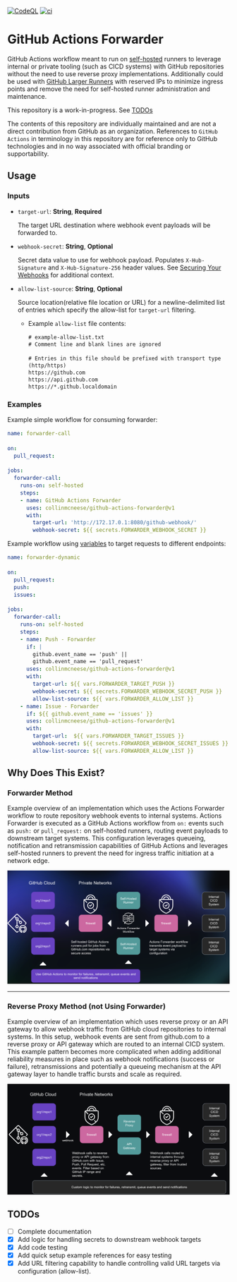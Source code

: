 [![CodeQL](https://github.com/collinmcneese/github-actions-forwarder/actions/workflows/codeql.yml/badge.svg)](https://github.com/collinmcneese/github-actions-forwarder/actions/workflows/codeql.yml) [![ci](https://github.com/collinmcneese/github-actions-forwarder/actions/workflows/ci.yml/badge.svg)](https://github.com/collinmcneese/github-actions-forwarder/actions/workflows/ci.yml)

# GitHub Actions Forwarder

GitHub Actions workflow meant to run on [self-hosted](https://docs.github.com/en/actions/hosting-your-own-runners/about-self-hosted-runners) runners to leverage internal or private tooling (such as CICD systems) with GitHub repositories without the need to use reverse proxy implementations.  Additionally could be used with [GitHub Larger Runners](https://docs.github.com/en/actions/using-github-hosted-runners/using-larger-runners) with reserved IPs to minimize ingress points and remove the need for self-hosted runner administration and maintenance.

This repository is a work-in-progress.  See [TODOs](#todos)

The contents of this repository are individually maintained and are not a direct contribution from GitHub as an organization.  References to `GitHub Actions` in terminology in this repository are for reference only to GitHub technologies and in no way associated with official branding or supportability.

## Usage

### Inputs

- `target-url`: **String**, **Required**

  The target URL destination where webhook event payloads will be forwarded to.
- `webhook-secret`: **String**, **Optional**

  Secret data value to use for webhook payload.  Populates `X-Hub-Signature` and `X-Hub-Signature-256` header values. See [Securing Your Webhooks](https://docs.github.com/en/developers/webhooks-and-events/webhooks/securing-your-webhooks) for additional context.
- `allow-list-source`: **String**, **Optional**

  Source location(relative file location or URL) for a newline-delimited list of entries which specify the allow-list for `target-url` filtering.
  - Example `allow-list` file contents:

    ```plain
    # example-allow-list.txt
    # Comment line and blank lines are ignored

    # Entries in this file should be prefixed with transport type (http/https)
    https://github.com
    https://api.github.com
    https://*.github.localdomain
    ```

### Examples

Example simple workflow for consuming forwarder:

```yaml
name: forwarder-call

on:
  pull_request:

jobs:
  forwarder-call:
    runs-on: self-hosted
    steps:
    - name: GitHub Actions Forwarder
      uses: collinmcneese/github-actions-forwarder@v1
      with:
        target-url: 'http://172.17.0.1:8080/github-webhook/'
        webhook-secret: ${{ secrets.FORWARDER_WEBHOOK_SECRET }}
```

Example workflow using [variables](https://docs.github.com/en/actions/learn-github-actions/variables) to target requests to different endpoints:

```yaml
name: forwarder-dynamic

on:
  pull_request:
  push:
  issues:

jobs:
  forwarder-call:
    runs-on: self-hosted
    steps:
    - name: Push - Forwarder
      if: |
        github.event_name == 'push' ||
        github.event_name == 'pull_request'
      uses: collinmcneese/github-actions-forwarder@v1
      with:
        target-url: ${{ vars.FORWARDER_TARGET_PUSH }}
        webhook-secret: ${{ secrets.FORWARDER_WEBHOOK_SECRET_PUSH }}
        allow-list-source: ${{ vars.FORWARDER_ALLOW_LIST }}
    - name: Issue - Forwarder
      if: ${{ github.event_name == 'issues' }}
      uses: collinmcneese/github-actions-forwarder@v1
      with:
        target-url:  ${{ vars.FORWARDER_TARGET_ISSUES }}
        webhook-secret: ${{ secrets.FORWARDER_WEBHOOK_SECRET_ISSUES }}
        allow-list-source: ${{ vars.FORWARDER_ALLOW_LIST }}
```

## Why Does This Exist?

### Forwarder Method

Example overview of an implementation which uses the Actions Forwarder workflow to route repository webhook events to internal systems.  Actions Forwarder is executed as a GitHub Actions workflow from `on:` events such as `push:` or `pull_request:` on self-hosted runners, routing event payloads to downstream target systems.  This configuration leverages queueing, notification and retransmission capabilities of GitHub Actions and leverages self-hosted runners to prevent the need for ingress traffic initiation at a network edge.

<img src="./docs/010.png" alt="forwarder-setup">

---

### Reverse Proxy Method (not Using Forwarder)

Example overview of an implementation which uses reverse proxy or an API gateway to allow webhook traffic from GitHub cloud repositories to internal systems.  In this setup, webhook events are sent from github.com to a reverse proxy or API gateway which are routed to an internal CICD system.  This example pattern becomes more complicated when adding additional reliability measures in place such as webhook notifications (success or failure), retransmissions and potentially a queueing mechanism at the API gateway layer to handle traffic bursts and scale as required.

<img src="./docs/001.png" alt="reverse-proxy-setup">

## TODOs

- [ ] Complete documentation
- [X] Add logic for handling secrets to downstream webhook targets
- [X] Add code testing
- [X] Add quick setup example references for easy testing
- [X] Add URL filtering capability to handle controlling valid URL targets via configuration (allow-list).
